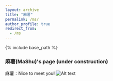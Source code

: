 ```yaml
---
layout: archive
title: "麻薯"
permalink: /ms/
author_profile: true
redirect_from:
  - /ms
---
```


{% include base_path %}

### 麻薯(MaShu)'s page (under construction)

麻薯：Nice to meet you!
![Alt text](https://rihuanhuang.github.io/images/20230112_234649.jpg "N2MY")

